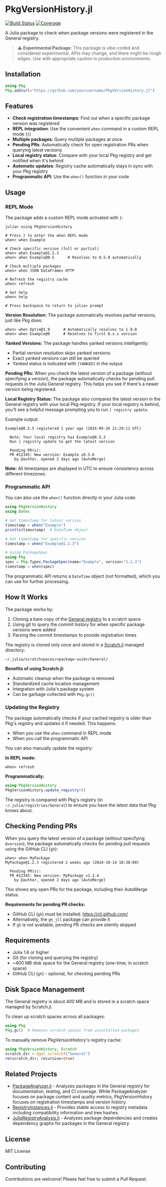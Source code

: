 # PkgVersionHistory.jl

[![Build Status](https://github.com/yourusername/PkgVersionHistory.jl/workflows/CI/badge.svg)](https://github.com/yourusername/PkgVersionHistory.jl/actions)
[![Coverage](https://codecov.io/gh/yourusername/PkgVersionHistory.jl/branch/master/graph/badge.svg)](https://codecov.io/gh/yourusername/PkgVersionHistory.jl)

A Julia package to check when package versions were registered in the General registry.

> **⚠️ Experimental Package**: This package is vibe-coded and considered experimental. APIs may change, and there might be rough edges. Use with appropriate caution in production environments.

## Installation

```julia
using Pkg
Pkg.add(url="https://github.com/yourusername/PkgVersionHistory.jl")
```

## Features

- **Check registration timestamps**: Find out when a specific package version was registered
- **REPL integration**: Use the convenient `when` command in a custom REPL mode (`}`)
- **Multiple packages**: Query multiple packages at once
- **Pending PRs**: Automatically check for open registration PRs when querying latest versions
- **Local registry status**: Compare with your local Pkg registry and get notified when it's behind
- **Automatic updates**: Registry cache automatically stays in sync with your Pkg registry
- **Programmatic API**: Use the `when()` function in your code

## Usage

### REPL Mode

The package adds a custom REPL mode activated with `}`:

```julia-repl
julia> using PkgVersionHistory

# Press } to enter the when REPL mode
when> when Example

# Check specific version (full or partial)
when> when Example@1.2.3
when> when Example@0.5      # Resolves to 0.5.0 automatically

# Check multiple packages
when> when JSON DataFrames HTTP

# Refresh the registry cache
when> refresh

# Get help
when> help

# Press backspace to return to julia> prompt
```

**Version Resolution:** The package automatically resolves partial versions, just like Pkg does:

```julia-repl
when> when Optim@1.9      # Automatically resolves to 1.9.0
when> when Example@0      # Resolves to first 0.x.x version
```

**Yanked Versions:** The package handles yanked versions intelligently:
- Partial version resolution skips yanked versions
- Exact yanked versions can still be queried
- Yanked status is indicated with `[YANKED]` in the output

**Pending PRs:** When you check the latest version of a package (without specifying a version), the package automatically checks for pending pull requests in the Julia General registry. This helps you see if there's a newer version being registered.

**Local Registry Status:** The package also compares the latest version in the General registry with your local Pkg registry. If your local registry is behind, you'll see a helpful message prompting you to run `] registry update`.

Example output:
```
Example@0.5.5 registered 1 year ago (2024-09-26 21:29:11 UTC)

  Note: Your local registry has Example@0.5.2
  Run ] registry update to get the latest version

  Pending PR(s):
  PR #12345: New version: Example v0.5.6
    by @author, opened 2 days ago [AutoMerge]
```

**Note:** All timestamps are displayed in UTC to ensure consistency across different timezones.

### Programmatic API

You can also use the `when()` function directly in your Julia code:

```julia
using PkgVersionHistory
using Dates

# Get timestamp for latest version
timestamp = when("Example")
println(timestamp)  # DateTime object

# Get timestamp for specific version
timestamp = when("Example@1.2.3")

# Using PackageSpec
using Pkg
spec = Pkg.Types.PackageSpec(name="Example", version="1.2.3")
timestamp = when(spec)
```

The programmatic API returns a `DateTime` object (not formatted), which you can use for further processing.

## How It Works

The package works by:

1. Cloning a bare copy of the [General registry](https://github.com/JuliaRegistries/General) to a scratch space
2. Using git to query the commit history for when specific package versions were added
3. Parsing the commit timestamps to provide registration times

The registry is cloned only once and stored in a [Scratch.jl](https://github.com/JuliaPackaging/Scratch.jl) managed directory:
```
~/.julia/scratchspaces/<package-uuid>/General/
```

**Benefits of using Scratch.jl:**
- Automatic cleanup when the package is removed
- Standardized cache location management
- Integration with Julia's package system
- Can be garbage collected with `Pkg.gc()`

### Updating the Registry

The package automatically checks if your cached registry is older than Pkg's registry and updates it if needed. This happens:
- When you use the `when` command in REPL mode
- When you call the programmatic API

You can also manually update the registry:

**In REPL mode:**
```julia-repl
when> refresh
```

**Programmatically:**
```julia
using PkgVersionHistory
PkgVersionHistory.update_registry!()
```

The registry is compared with Pkg's registry (in `~/.julia/registries/General`) to ensure you have the latest data that Pkg knows about.

## Checking Pending PRs

When you query the latest version of a package (without specifying `@version`), the package automatically checks for pending pull requests using the GitHub CLI (`gh`):

```julia-repl
when> when MyPackage
MyPackage@1.2.3 registered 2 weeks ago (2024-10-14 10:30:00)

  Pending PR(s):
  PR #12345: New version: MyPackage v1.2.4
    by @author, opened 2 days ago [AutoMerge]
```

This shows any open PRs for the package, including their AutoMerge status.

**Requirements for pending PR checks:**
- GitHub CLI (`gh`) must be installed: https://cli.github.com/
- Alternatively, the `gh_jll` package can provide it
- If `gh` is not available, pending PR checks are silently skipped

## Requirements

- Julia 1.6 or higher
- Git (for cloning and querying the registry)
- ~400 MB disk space for the General registry (one-time, in scratch space)
- GitHub CLI (`gh`) - optional, for checking pending PRs

## Disk Space Management

The General registry is about 400 MB and is stored in a scratch space managed by Scratch.jl.

To clean up scratch spaces across all packages:
```julia
using Pkg
Pkg.gc()  # Removes scratch spaces from uninstalled packages
```

To manually remove PkgVersionHistory's registry cache:
```julia
using PkgVersionHistory, Scratch
scratch_dir = @get_scratch!("General")
rm(scratch_dir; recursive=true)
```

## Related Projects

- [PackageAnalyzer.jl](https://github.com/JuliaEcosystem/PackageAnalyzer.jl) - Analyzes packages in the General registry for documentation, testing, and CI coverage. While PackageAnalyzer focuses on package content and quality metrics, PkgVersionHistory focuses on registration timestamps and version history.
- [RegistryInstances.jl](https://github.com/GunnarFarneback/RegistryInstances.jl) - Provides stable access to registry metadata including compatibility information and tree hashes.
- [JuliaRegistryAnalysis.jl](https://github.com/KristofferC/JuliaRegistryAnalysis.jl) - Analyzes package dependencies and creates dependency graphs for packages in the General registry.

## License

MIT License

## Contributing

Contributions are welcome! Please feel free to submit a Pull Request.
